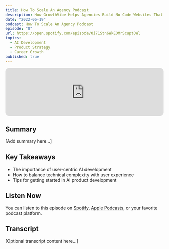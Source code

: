 ```yaml
---
title: How To Scale An Agency Podcast
description: How GrowthVibe Helps Agencies Build No Code Websites That Scale Incredibly Fast
date: "2022-06-19"
podcast: How To Scale An Agency Podcast
episode: "8"
url: https://open.spotify.com/episode/0i71Stn6WkEOMrScupt0Wl
topics:
  - AI Development
  - Product Strategy
  - Career Growth
published: true
---
```


<iframe style="border-radius:12px" src="https://open.spotify.com/embed/episode/0i71Stn6WkEOMrScupt0Wl?utm_source=generator&theme=0" width="100%" height="152" frameBorder="0" allowfullscreen="" allow="autoplay; clipboard-write; encrypted-media; fullscreen; picture-in-picture" loading="lazy" title="How To Scale An Agency Podcast Episode 8 - Spotify Player"></iframe>

## Summary

[Add summary here...]

## Key Takeaways

- The importance of user-centric AI development
- How to balance technical complexity with user experience
- Tips for getting started in AI product development

## Listen Now

You can listen to this episode on [Spotify](https://open.spotify.com/episode/0i71Stn6WkEOMrScupt0Wl), [Apple Podcasts](https://podcasts.apple.com/...), or your favorite podcast platform.

## Transcript

[Optional transcript content here...] 